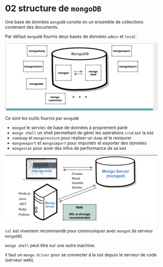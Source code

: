 # 02 structure de `mongoDB`

Une base de données `mongoDB` consite en un ensemble de collections contenant des documents.

Par défaut `mongoDB` fournis deux bases de données `admin` et `local`.

<img src="assets/Screenshot 2020-03-24 at 09.55.43.png" alt="Screenshot 2020-03-24 at 09.55.43" style="zoom: 67%;" />

Ce sont les outils fournis par `mongoDB`

- `mongod` le serviec de base de données à proprement parlé
- `mongo shell` un shell permettant de gérer les opérations `crud` sur la `bdd`
- `nomdump` et `mongorestore` pour réaliser un `dump` et le restaurer
- `mongoexport` et `mongoimport` pour importetr et exporter des données
- `mongostat` pour avoir des infos de performance de sa `bdd`

<img src="assets/Screenshot 2020-03-24 at 10.02.48.png" alt="Screenshot 2020-03-24 at 10.02.48" style="zoom:67%;" />

`ssl` est vivement recommandé pour communiquer avec `mongod` (le serveur `mongoDB`).

`mongo shell` peut être sur une autre machine.

il faut un `mongo driver` pour se connecter à la `bdd` depuis le serveur de code (serveur web).

